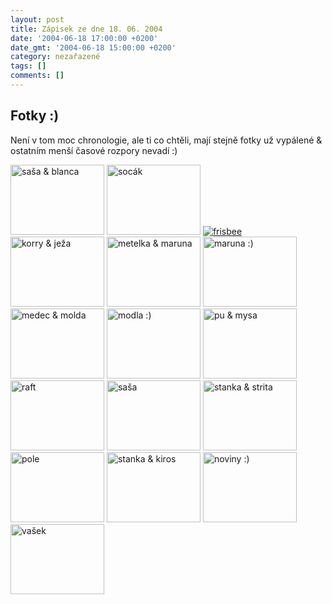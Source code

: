 ```yaml
---
layout: post
title: Zápisek ze dne 18. 06. 2004
date: '2004-06-18 17:00:00 +0200'
date_gmt: '2004-06-18 15:00:00 +0200'
category: nezařazené
tags: []
comments: []
---
```

<h2>Fotky :)</h2>
<p>Není v tom moc chronologie, ale ti co chtěli, mají stejně fotky už vypálené &amp; ostatním menší  časové rozpory nevadí :)</p>
<div >  <a href="%base_url%/assets/old-images/vylet_sasablanca.jpg"><img alt="saša & blanca" width=150 height=112 src="%base_url%/assets/old-images/vylet_sasablanca.jpg"></a>  <a href="%base_url%/assets/old-images/vylet_socak.jpg"><img alt="socák" width=150 height=112 src="%base_url%/assets/old-images/vylet_socak.jpg"></a>  <a href="%base_url%/assets/old-images/vylet_frisbee.jpg"><img alt="frisbee" src="%base_url%/assets/old-images/vylet_frisbee.jpg"></a>  <a href="%base_url%/assets/old-images/vylet_korryjeza.jpg"><img alt="korry &amp; ježa" width=150 height=112 src="%base_url%/assets/old-images/vylet_korryjeza.jpg"></a>  <a href="%base_url%/assets/old-images/vylet_mam.jpg"><img alt="metelka &amp; maruna" width=150 height=112 src="%base_url%/assets/old-images/vylet_mam.jpg"></a>  <a href="%base_url%/assets/old-images/vylet_maruna.jpg"><img alt="maruna :)" width=150 height=112 src="%base_url%/assets/old-images/vylet_maruna.jpg"></a>  <a href="%base_url%/assets/old-images/vylet_medecmolda.jpg"><img alt="medec & molda" width=150 height=112 src="%base_url%/assets/old-images/vylet_medecmolda.jpg"></a>  <a href="%base_url%/assets/old-images/vylet_modla.jpg"><img alt="modla :)" width=150 height=112 src="%base_url%/assets/old-images/vylet_modla.jpg"></a>  <a href="%base_url%/assets/old-images/vylet_pumysa.jpg"><img alt="pu &amp; mysa" width=150 height=112 src="%base_url%/assets/old-images/vylet_pumysa.jpg"></a>  <a href="%base_url%/assets/old-images/vylet_raft.jpg"><img alt="raft" width=150 height=112 src="%base_url%/assets/old-images/vylet_raft.jpg"></a>  <a href="%base_url%/assets/old-images/vylet_sasa.jpg"><img alt="saša" width=150 height=112 src="%base_url%/assets/old-images/vylet_sasa.jpg"></a>  <a href="%base_url%/assets/old-images/vylet_stankastrita.jpg"><img alt="stanka & strita" width=150 height=112 src="%base_url%/assets/old-images/vylet_stankastrita.jpg"></a>  <a href="%base_url%/assets/old-images/vylet_pole.jpg"><img alt="pole" width=150 height=112 src="%base_url%/assets/old-images/vylet_pole.jpg"></a>  <a href="%base_url%/assets/old-images/vylet_stankakiros.jpg"><img alt="stanka & kiros" width=150 height=112 src="%base_url%/assets/old-images/vylet_stankakiros.jpg"></a>  <a href="%base_url%/assets/old-images/vylet_noviny.jpg"><img alt="noviny :)" width=150 height=112 src="%base_url%/assets/old-images/vylet_noviny.jpg"></a>  <a href="%base_url%/assets/old-images/vylet_vasek.jpg"><img alt="vašek" width=150 height=112 src="%base_url%/assets/old-images/vylet_vasek.jpg"></a>  </div>

